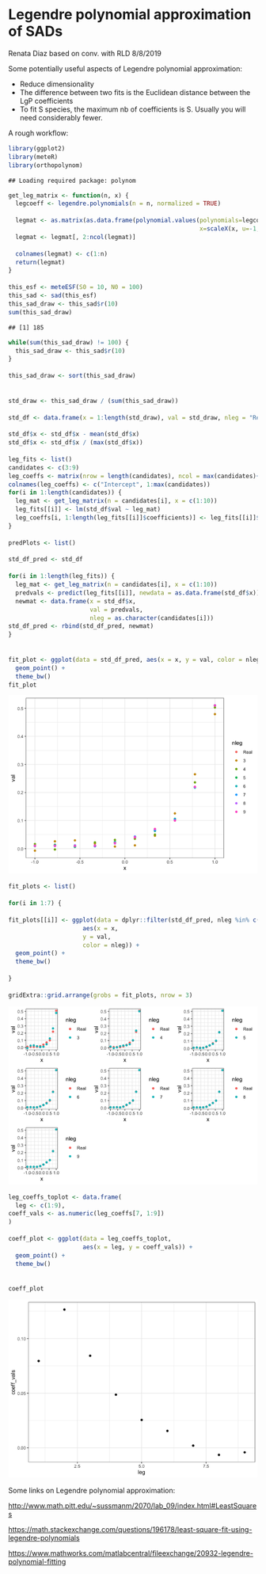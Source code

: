 Legendre polynomial approximation of SADs
================
Renata Diaz based on conv. with RLD
8/8/2019

Some potentially useful aspects of Legendre polynomial approximation:

-   Reduce dimensionality
-   The difference between two fits is the Euclidean distance between the LgP coefficients
-   To fit S species, the maximum nb of coefficients is S. Usually you will need considerably fewer.

A rough workflow:

``` r
library(ggplot2)
library(meteR)
library(orthopolynom)
```

    ## Loading required package: polynom

``` r
get_leg_matrix <- function(n, x) {
  legcoeff <- legendre.polynomials(n = n, normalized = TRUE)
  
  legmat <- as.matrix(as.data.frame(polynomial.values(polynomials=legcoeff,
                                                      x=scaleX(x, u=-1, v=1))))
  legmat <- legmat[, 2:ncol(legmat)]
  
  colnames(legmat) <- c(1:n)
  return(legmat)
}

this_esf <- meteESF(S0 = 10, N0 = 100)
this_sad <- sad(this_esf)
this_sad_draw <- this_sad$r(10)
sum(this_sad_draw)
```

    ## [1] 185

``` r
while(sum(this_sad_draw) != 100) {
  this_sad_draw <- this_sad$r(10)
}

this_sad_draw <- sort(this_sad_draw)


std_draw <- this_sad_draw / (sum(this_sad_draw))

std_df <- data.frame(x = 1:length(std_draw), val = std_draw, nleg = "Real")

std_df$x <- std_df$x - mean(std_df$x)
std_df$x <- std_df$x / (max(std_df$x))

leg_fits <- list()
candidates <- c(3:9)
leg_coeffs <- matrix(nrow = length(candidates), ncol = max(candidates)+ 1)
colnames(leg_coeffs) <- c("Intercept", 1:max(candidates))
for(i in 1:length(candidates)) {
  leg_mat <- get_leg_matrix(n = candidates[i], x = c(1:10))
  leg_fits[[i]] <- lm(std_df$val ~ leg_mat)
  leg_coeffs[i, 1:length(leg_fits[[i]]$coefficients)] <- leg_fits[[i]]$coefficients
}

predPlots <- list()

std_df_pred <- std_df

for(i in 1:length(leg_fits)) {
  leg_mat <- get_leg_matrix(n = candidates[i], x = c(1:10))
  predvals <- predict(leg_fits[[i]], newdata = as.data.frame(std_df$x))
  newmat <- data.frame(x = std_df$x,
                       val = predvals,
                       nleg = as.character(candidates[i]))
std_df_pred <- rbind(std_df_pred, newmat)
}


fit_plot <- ggplot(data = std_df_pred, aes(x = x, y = val, color = nleg)) +
  geom_point() +
  theme_bw()
fit_plot
```

![](legendre_files/figure-markdown_github/legendre%20raw-1.png)

``` r
fit_plots <- list() 

for(i in 1:7) {
  
fit_plots[[i]] <- ggplot(data = dplyr::filter(std_df_pred, nleg %in% c("Real", as.character(unique(std_df_pred$nleg)[i + 1]))), 
                     aes(x = x,
                     y = val,
                     color = nleg)) +
  geom_point() +
  theme_bw()

}

gridExtra::grid.arrange(grobs = fit_plots, nrow = 3)
```

![](legendre_files/figure-markdown_github/legendre%20raw-2.png)

``` r
leg_coeffs_toplot <- data.frame(
  leg <- c(1:9),
coeff_vals <- as.numeric(leg_coeffs[7, 1:9])
)

coeff_plot <- ggplot(data = leg_coeffs_toplot,
                     aes(x = leg, y = coeff_vals)) +
  geom_point() +
  theme_bw()


coeff_plot
```

![](legendre_files/figure-markdown_github/legendre%20raw-3.png)

Some links on Legendre polynomial approximation:

<http://www.math.pitt.edu/~sussmanm/2070/lab_09/index.html#LeastSquares>

<https://math.stackexchange.com/questions/196178/least-square-fit-using-legendre-polynomials>

<https://www.mathworks.com/matlabcentral/fileexchange/20932-legendre-polynomial-fitting>
